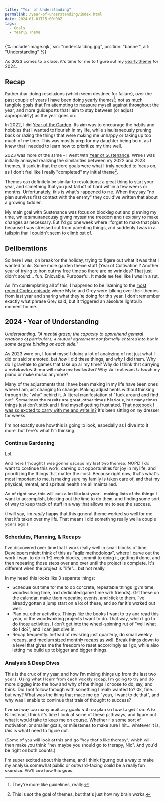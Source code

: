 ```yaml
---
title: "Year of Understanding"
permalink: /year-of-understanding/index.html
date: 2024-01-01T15:00:00Z
tags: 
  - Goals
  - Yearly Theme
---
```


{% include 'image.njk',
  src: "understanding.jpg",
  position: "banner",
  alt: "Understanding"
%}

As 2023 comes to a close, it's time for me to figure out my [yearly theme](https://www.themesystem.com) for 2024.

## Recap

Rather than doing resolutions (which seem destined for failure), over the past couple of years I have been doing yearly themes[^1]; not as much tangible goals that I'm attempting to measure myself against throughout the year, and more guideposts that I aim to stay between (or adjust appropriately) as the year goes on.

[^1]: They're more like guidelines, really.

In 2022, I did [Year of the Garden](/year-of-the-garden/). Its aim was to encourage the habits and hobbies that I wanted to flourish in my life, while simultaneously pruning back or razing the things that were making me unhappy or taking up too much of my time. This was mostly prep for my daughter being born, as I knew that I needed to learn how to prioritize my time well.

2023 was more of the same - I went with [Year of Sustenance](/year-of-sustenance/). While I was initially annoyed realizing the similarities between my 2022 and 2023 themes, it sank in that the core goals were what I truly needed to focus on, as I don't feel like I really "completed" my initial theme[^2].

[^2]: This is *not* the goal of themes, but that's just how my brain works.

Themes can definitely be similar to resolutions; a great thing to start your year, and something that you just fall off of hard within a few weeks or months. Unfortunately, this is what's happened to me. When they say "no plan survives first contact with the enemy" they could've written that about a growing toddler.

My main goal with Sustenance was focus on blocking out and planning my time, while simultaneously giving myself the freedom and flexibility to make changes as necessary. But I'd go one week where I forget to make that plan because I was stressed out from parenting things, and suddenly I was in a tailspin that I couldn't seem to climb out of.

## Deliberations

So here I was, on break for the holiday, trying to figure out what it was that I wanted to do. Some more garden theme stuff (Year of Cultivation)? Another year of trying to iron out my free time so there are no wrinkles? That just didn't sound... fun. Enjoyable. Purposeful. It made me feel like I was in a rut.

As I'm contemplating all of this, I happened to be listening to the [most recent Cortex episode](https://www.relay.fm/cortex/150) where Myke and Grey were talking over their themes from last year and sharing what they're doing for this year. I don't remember exactly what phrase Grey said, but it triggered an absolute lightbulb moment for me.

## 2024 - Year of Understanding

*Understanding. "A mental grasp; the capacity to apprehend general relations of particulars; a mutual agreement not formally entered into but in some degree binding on each side."*

As 2023 wore on, I found myself doing a lot of analyzing of not just what I did or said or emoted, but *how* I did these things, and *why* I did them. Why do I gravitate to games that take up all my time? Why do I think that carrying a notebook with me will make me feel better? Why do I not want to touch my piano or make music anymore?

Many of the adjustments that I have been making in my life have been ones where I am just changing to change. Making adjustments without thinking through the "why" behind it. A literal manifestation of "fuck around and find out". Sometimes the results are great, other times hilarious, but many times things just don't stick and I find myself getting frustrated. [That notebook I was so excited to carry with me and write in?](/pocket-notebook/) It's been sitting on my dresser for weeks.

I'm not exactly sure how this is going to look, especially as I dive into it more, but here's what I'm thinking:

### Continue Gardening

Lol.

And here I thought I was gonna escape my last two themes. NOPE! I do want to continue this work, carving out opportunities for joy in my life, and prioritizing the things that matter the most. Because right now, that's what's most important to me, is making sure my family is taken care of, and that my physical, mental, and spiritual health are all maintained.

As of right now, this will look a lot like last year - making lists of the things I want to accomplish, blocking out the time to do them, and finding some sort of way to keep track of stuff in a way that allows me to see the success.

(I will say, I'm *really* happy that this general theme worked so well for me that it's taken over my life. That means I did something really well a couple years ago.)

### Schedules, Planning, & Recaps

I've discovered over time that I work really well in small blocks of time. Developers might think of this as "agile methodology", where I carve out the work I want to do in 1-2 week blocks, commit to doing it, getting it done, and then repeating those steps over and over until the project is complete. It's different when the project is "life"... but not really.

In my head, this looks like 3 separate things:

- Schedule out time for me to do concrete, repeatable things (gym time, woodworking time, and dedicated game time with friends). Get these on the calendar, make them repeating events, and stick to them. I've already gotten a jump start on a lot of these, and so far it's worked out well.
- Plan out other activities. Things like the books I want to try and read this year, or the woodworking projects I want to do. That way, when I go to do those activities, I don't get into the wheel-spinning rut of "well what do I do?", and I can just dive in.
- Recap frequently. Instead of revisiting just quarterly, do small weekly recaps, and medium sized monthly recaps as well. Break things down to a level that gives me the freedom to reset accordingly as I go, while also letting me build up to bigger and bigger things.

### Analysis & Deep Dives

This is the crux of my year, and how I'm mixing things up from the last two years. Using what I learn from each weekly recap, I'm going to try and do more digging into the how and why of the things I choose to do, say, and think. Did I not follow through with something I really wanted to? Ok, fine... but why? What was the thing that made me go "yeah, I want to do that", and why was I unable to continue that train of thought to success?

I've set way too many arbitrary goals with no plan on how to get from A to B. Instead, I think it's time I look at some of these pathways, and figure out what it would take to keep me on course. Whether it's some sort of motivation, or smaller goals, or milestones to make sure I hit... whatever it is, *this* is what I need to figure out.

(Some of you will look at this and go "hey that's like therapy", which will then make you think "hey maybe you should go to therapy, Nic". And you'd be right on both counts.)

I'm super excited about this theme, and I think figuring out a way to make my analysis somewhat public or outward-facing could be a really fun exercise. We'll see how this goes.
